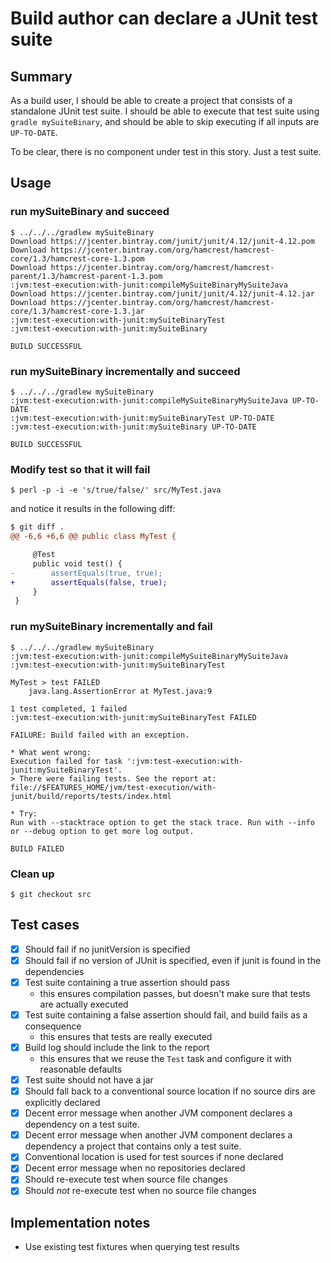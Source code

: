 # Build author can declare a JUnit test suite

## Summary

As a build user, I should be able to create a project that consists of a standalone JUnit test suite. I should be able to execute that test suite using `gradle mySuiteBinary`, and should be able to skip executing if all inputs are `UP-TO-DATE`.

To be clear, there is no component under test in this story. Just a test suite.

## Usage

### run mySuiteBinary and succeed

    $ ../../../gradlew mySuiteBinary
    Download https://jcenter.bintray.com/junit/junit/4.12/junit-4.12.pom
    Download https://jcenter.bintray.com/org/hamcrest/hamcrest-core/1.3/hamcrest-core-1.3.pom
    Download https://jcenter.bintray.com/org/hamcrest/hamcrest-parent/1.3/hamcrest-parent-1.3.pom
    :jvm:test-execution:with-junit:compileMySuiteBinaryMySuiteJava
    Download https://jcenter.bintray.com/junit/junit/4.12/junit-4.12.jar
    Download https://jcenter.bintray.com/org/hamcrest/hamcrest-core/1.3/hamcrest-core-1.3.jar
    :jvm:test-execution:with-junit:mySuiteBinaryTest
    :jvm:test-execution:with-junit:mySuiteBinary

    BUILD SUCCESSFUL


### run mySuiteBinary incrementally and succeed

    $ ../../../gradlew mySuiteBinary
    :jvm:test-execution:with-junit:compileMySuiteBinaryMySuiteJava UP-TO-DATE
    :jvm:test-execution:with-junit:mySuiteBinaryTest UP-TO-DATE
    :jvm:test-execution:with-junit:mySuiteBinary UP-TO-DATE

    BUILD SUCCESSFUL


### Modify test so that it will fail

    $ perl -p -i -e 's/true/false/' src/MyTest.java

and notice it results in the following diff:

```diff
$ git diff .
@@ -6,6 +6,6 @@ public class MyTest {

     @Test
     public void test() {
-        assertEquals(true, true);
+        assertEquals(false, true);
     }
 }
```

### run mySuiteBinary incrementally and fail

    $ ../../../gradlew mySuiteBinary
    :jvm:test-execution:with-junit:compileMySuiteBinaryMySuiteJava
    :jvm:test-execution:with-junit:mySuiteBinaryTest

    MyTest > test FAILED
        java.lang.AssertionError at MyTest.java:9

    1 test completed, 1 failed
    :jvm:test-execution:with-junit:mySuiteBinaryTest FAILED

    FAILURE: Build failed with an exception.

    * What went wrong:
    Execution failed for task ':jvm:test-execution:with-junit:mySuiteBinaryTest'.
    > There were failing tests. See the report at: file://$FEATURES_HOME/jvm/test-execution/with-junit/build/reports/tests/index.html

    * Try:
    Run with --stacktrace option to get the stack trace. Run with --info or --debug option to get more log output.

    BUILD FAILED


### Clean up

    $ git checkout src

## Test cases

 - [x] Should fail if no junitVersion is specified
 - [x] Should fail if no version of JUnit is specified, even if junit is found in the dependencies
 - [x] Test suite containing a true assertion should pass
   - this ensures compilation passes, but doesn't make sure that tests are actually executed
 - [x] Test suite containing a false assertion should fail, and build fails as a consequence
   - this ensures that tests are really executed
 - [x] Build log should include the link to the report
   - this ensures that we reuse the `Test` task and configure it with reasonable defaults
 - [x] Test suite should not have a jar
 - [x] Should fall back to a conventional source location if no source dirs are explicitly declared
 - [x] Decent error message when another JVM component declares a dependency on a test suite.
 - [x] Decent error message when another JVM component declares a dependency a project that contains only a test suite.
 - [x] Conventional location is used for test sources if none declared
 - [x] Decent error message when no repositories declared
 - [x] Should re-execute test when source file changes
 - [x] Should *not* re-execute test when no source file changes

## Implementation notes

 - Use existing test fixtures when querying test results
